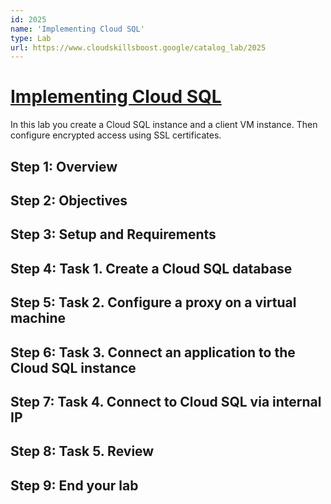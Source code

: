 ```yaml
---
id: 2025
name: 'Implementing Cloud SQL'
type: Lab
url: https://www.cloudskillsboost.google/catalog_lab/2025
---
```


# [Implementing Cloud SQL](https://www.cloudskillsboost.google/catalog_lab/2025)

In this lab you create a Cloud SQL instance and a client VM instance.  Then configure encrypted access using SSL certificates.

## Step 1: Overview

## Step 2: Objectives

## Step 3: Setup and Requirements

## Step 4: Task 1. Create a Cloud SQL database

## Step 5: Task 2. Configure a proxy on a virtual machine

## Step 6: Task 3. Connect an application to the Cloud SQL instance

## Step 7: Task 4. Connect to Cloud SQL via internal IP

## Step 8: Task 5. Review

## Step 9: End your lab
